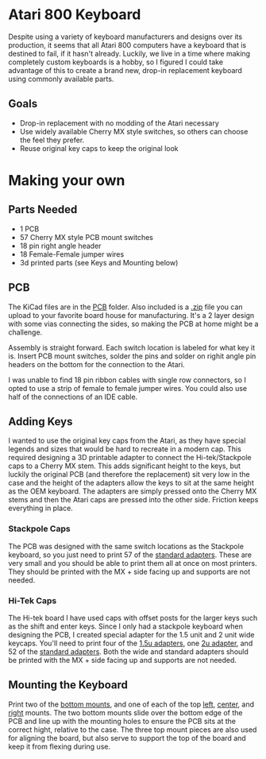 # Atari 800 Keyboard

Despite using a variety of keyboard manufacturers and designs over its production, it seems that all Atari 800 computers have a keyboard that is destined to fail, if it hasn't already. Luckily, we live in a time where making completely custom keyboards is a hobby, so I figured I could take advantage of this to create a brand new, drop-in replacement keyboard using commonly available parts. 

## Goals

- Drop-in replacement with no modding of the Atari necessary
- Use widely available Cherry MX style switches, so others can choose the feel they prefer.
- Reuse original key caps to keep the original look

# Making your own

## Parts Needed
- 1 PCB 
- 57 Cherry MX style PCB mount switches
- 18 pin right angle header
- 18 Female-Female jumper wires
- 3d printed parts (see Keys and Mounting below)

## PCB

The KiCad files are in the [PCB](/PCB) folder. Also included is a [.zip](/PCB/Atari800Keyboard.zip) file you can upload to your favorite board house for manufacturing. It's a 2 layer design with some vias connecting the sides, so making the PCB at home might be a challenge. 

Assembly is straight forward. Each switch location is labeled for what key it is. Insert PCB mount switches, solder the pins and solder on righit angle pin headers on the bottom for the connection to the Atari. 

I was unable to find 18 pin ribbon cables with single row connectors, so I opted to use a strip of female to female jumper wires. You could also use half of the connections of an IDE cable. 

## Adding Keys

I wanted to use the original key caps from the Atari, as they have special legends and sizes that would be hard to recreate in a modern cap. This required designing a 3D printable adapter to connect the Hi-tek/Stackpole caps to a Cherry MX stem. This adds significant height to the keys, but luckily the original PCB (and therefore the replacement) sit very low in the case and the height of the adapters allow the keys to sit at the same height as the OEM keyboard. The adapters are simply pressed onto the Cherry MX stems and then the Atari caps are pressed into the other side. Friction keeps everything in place. 

### Stackpole Caps

The PCB was designed with the same switch locations as the Stackpole keyboard, so you just need to print 57 of the [standard adapters](/STL/StackpoleMXAdapterV3.1.stl). These are very small and you should be able to print them all at once on most printers. They should be printed with the MX + side facing up and supports are not needed. 

### Hi-Tek Caps

The Hi-tek board I have used caps with offset posts for the larger keys such as the shift and enter keys. Since I only had a stackpole keyboard when designing the PCB, I created special adapter for the 1.5 unit and 2 unit wide keycaps. You'll need to print four of the [1.5u adapters](/STL/StackpoleMXAdapter-1.5U.stl), one [2u adapter](/STL/StackpoleMXAdapter-2U.stl), and 52 of the [standard adapters](/STL/StackpoleMXAdapterV3.1.stl). Both the wide and standard adapters should be printed with the MX + side facing up and supports are not needed. 

## Mounting the Keyboard

Print two of the [bottom mounts](/STL/BottomMount.stl), and one of each of the top [left](/STL/TopLeftMount.stl), [center](/STL/TopCenterSupport.stl), and [right](/STL/TopRightMount.stl) mounts. The two bottom mounts slide over the bottom edge of the PCB and line up with the mounting holes to ensure the PCB sits at the correct hight, relative to the case. The three top mount pieces are also used for aligning the board, but also serve to support the top of the board and keep it from flexing during use. 